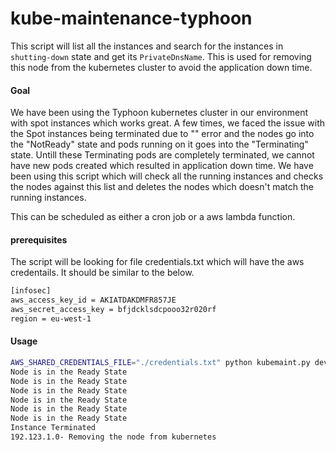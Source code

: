 # kube-maintenance-typhoon

This script will list all the instances and search for the instances in `shutting-down` state and get its `PrivateDnsName`. This is used for removing this node from the kubernetes cluster to avoid the application down time.

#### Goal

We have been using the Typhoon kubernetes cluster in our environment with spot instances which works great. A few times, we faced the issue with the Spot instances being terminated due to "" error and the nodes go into the "NotReady" state and pods running on it goes into the "Terminating" state. Untill these Terminating pods are completely terminated, we cannot have new pods created which resulted in application down time. We have been using this script which will check all the running instances and checks the nodes against this list and deletes the nodes which doesn't match the running instances.

This can be scheduled as either a cron job or a aws lambda function.

#### prerequisites

The script will be looking for file credentials.txt which will have the aws credentails. It should be similar to the below.

```bash
[infosec]
aws_access_key_id = AKIATDAKDMFR857JE
aws_secret_access_key = bfjdcklsdcpooo32r020rf
region = eu-west-1
```

#### Usage

```bash
AWS_SHARED_CREDENTIALS_FILE="./credentials.txt" python kubemaint.py dev
Node is in the Ready State
Node is in the Ready State
Node is in the Ready State
Node is in the Ready State
Node is in the Ready State
Node is in the Ready State
Instance Terminated
192.123.1.0- Removing the node from kubernetes
```



